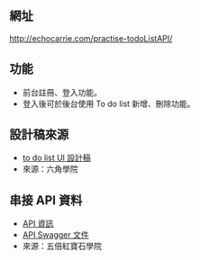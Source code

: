 ## 網址
http://echocarrie.com/practise-todoListAPI/
## 功能
- 前台註冊、登入功能。
- 登入後可於後台使用 To do list 新增、刪除功能。
## 設計稿來源
- [to do list UI 設計稿](https://www.figma.com/file/pFivfS3rDX3N3u3dN9aIlx/TodoList?node-id=6%3A194)
- 來源：六角學院

## 串接 API 資料
- [API 資訊](https://todoo.5xcamp.us/)
- [API Swagger 文件](https://todoo.5xcamp.us/api-docs/index.html)
- 來源：五倍紅寶石學院
